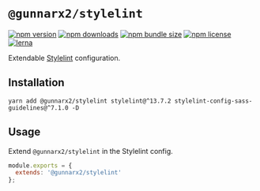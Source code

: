# `@gunnarx2/stylelint`

[![npm version](https://img.shields.io/npm/v/@gunnarx2/stylelint.svg)](https://www.npmjs.com/package/@gunnarx2/stylelint)
[![npm downloads](https://img.shields.io/npm/dm/@gunnarx2/stylelint.svg)](https://www.npmjs.com/package/@gunnarx2/stylelint)
[![npm bundle size](https://img.shields.io/bundlephobia/minzip/@gunnarx2/stylelint)](https://www.npmjs.com/package/@gunnarx2/stylelint)
[![npm license](https://img.shields.io/npm/l/@gunnarx2/stylelint)](https://www.npmjs.com/package/@gunnarx2/stylelint)
[![lerna](https://img.shields.io/badge/maintained%20with-lerna-cc00ff.svg)](https://lerna.js.org/)

Extendable [Stylelint](https://stylelint.io/) configuration.

## Installation

```
yarn add @gunnarx2/stylelint stylelint@^13.7.2 stylelint-config-sass-guidelines@^7.1.0 -D
```

## Usage

Extend `@gunnarx2/stylelint` in the Stylelint config.

```javascript
module.exports = {
  extends: '@gunnarx2/stylelint'
};
```
